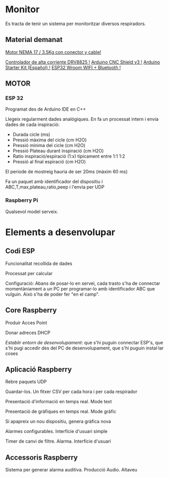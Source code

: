 # Monitor

Es tracta de tenir un sistema per monitoritzar diversos respiradors.

## Material demanat


[Motor NEMA 17 / 3.5Kg con conector y cable!](https://tienda.bricogeek.com/motores-paso-a-paso/1360-motor-nema-17-35kg-con-conector-y-cable.html)

[Controlador de alta corriente DRV8825 !]( https://tienda.bricogeek.com/impresion-3d/853-controlador-de-alta-corriente-drv8825.html)
[Arduino CNC Shield v3 !](https://tienda.bricogeek.com/shields-arduino/837-arduino-cnc-shield-v3.html )
[Arduino Starter Kit (Español) !](https://tienda.bricogeek.com/kits-electronica-para-montar/541-arduino-starter-kit.html )
[ESP32 Wroom WIFI + Bluetooth !](https://tienda.bricogeek.com/arduino-compatibles/1274-esp32-wroom-wifi-bluetooth.html )


## MOTOR



### ESP 32

Programat des de Arduino IDE en C++

Llegeix regularment dades analógiques. En fa un processat intern i envia dades de cada
inspiració: 

* Durada cicle (ms)
* Pressió màxima del cicle (cm H2O)
* Pressió mínima del cicle (cm H2O)
* Pressió Plateau durant inspiració (cm H2O)
* Ratio inspiració/espiració (1:x) típicament entre 1:1 1:2
* Pressió al final espiració (cm H2O)

El periode de mostreig hauria de ser 20ms (màxim 60 ms)

Fa un paquet amb identificador del dispositiu i  ABC,T,max,plateau,ratio,peep i l'envia per UDP



### Raspberry Pi

Qualsevol model serveix. 


# Elements a desenvolupar

## Codi ESP

Funcionalitat recollida de dades 

Processat per calcular

Configuració: Abans de posar-lo en servei, cada trasto s'ha de connectar momentàniament 
a un PC per programar-lo amb identificador ABC que vulguin. Això s'ha 
de poder fer "en el camp".


## Core Raspberry

Produir Acces Point

Donar adreces DHCP

*Establir entorn de desenvolupament*: que s'hi puguin connectar ESP's, que s'hi pugi accedir des del 
PC de desenvolupament, que s'hi puguin instal·lar coses


## Aplicació Raspberry

Rebre paquets UDP

Guardar-los. Un fitxer CSV per cada hora i per cada respirador

Presentació d'informació en temps real. Mode text

Presentació de gràfiques en temps real. Mode gràfic

Si apapreix un nou dispositiu, genera gràfica nova

Alarmes configurables. Interfície d'usuari simple

Timer de canvi de filtre. Alarma. Interfície d'usuari



## Accessoris Raspberry

Sistema per generar alarma auditiva. Producció Audio. Altaveu

